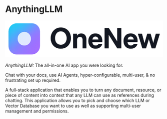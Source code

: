# AnythingLLM
 
[![Your personal LLM trained on anything](https://github.com/Mintplex-Labs/anything-llm/blob/master/images/wordmark.png?raw=true)](https://anythingllm.com)

*AnythingLLM:* The all-in-one AI app you were looking for.

Chat with your docs, use AI Agents, hyper-configurable, multi-user, & no frustrating set up required.

A full-stack application that enables you to turn any document, resource, or piece of content into context that any LLM can use as references during chatting. This application allows you to pick and choose which LLM or Vector Database you want to use as well as supporting multi-user management and permissions.

